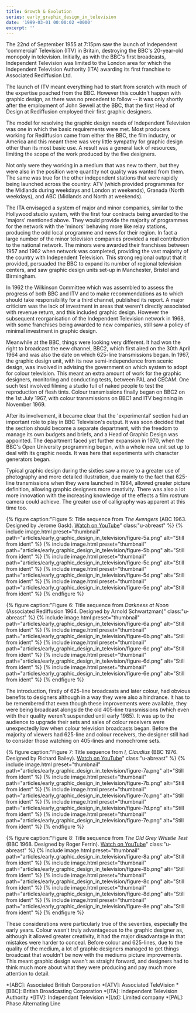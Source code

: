 ```yaml
---
title: Growth & Evolution
series: early_graphic_design_in_television
date: '1999-03-01 00:00:02 +0000'
excerpt: ''
---
```

The 22nd of September 1955 at 7:15pm saw the launch of Independent 'commercial' Television (ITV) in Britain, destroying the BBC's 20-year-old monopoly in television. Initially, as with the BBC's first broadcasts, Independent Television was limited to the London area for which the Independent Television Authority (ITA) awarding its first franchise to Associated Rediffusion Ltd.

The launch of ITV meant everything had to start from scratch with much of the expertise poached from the BBC. However this couldn't happen with graphic design, as there was no precedent to follow -- it was only shortly after the employment of John Sewell at the BBC, that the first Head of Design at Rediffusion employed their first graphic designers.

The model for resolving the graphic design needs of Independent Television was one in which the basic requirements were met. Most producers working for Rediffusion came from either the BBC, the film industry, or America and this meant there was very little sympathy for graphic design other than its most basic use. A result was a general lack of resources, limiting the scope of the work produced by the five designers.

Not only were they working in a medium that was new to them, but they were also in the position were quantity not quality was wanted from them. The same was true for the other independent stations that were rapidly being launched across the country: ATV (which provided programmes for the Midlands during weekdays and London at weekends), Granada (North weekdays), and ABC (Midlands and North at weekends).

The ITA envisaged a system of major and minor companies, similar to the Hollywood studio system, with the first four contracts being awarded to the 'majors' mentioned above. They would provide the majority of programmes for the network with the 'minors' behaving more like relay stations, producing the odd local programme and news for their region. In fact a large number of the minor television companies provided a real contribution to the national network. The minors were awarded their franchises between 1957 and 1962 when network was completed, providing the vast majority of the country with Independent Television. This strong regional output that it provided, persuaded the BBC to expand its number of regional television centers, and saw graphic design units set-up in Manchester, Bristol and Birmingham.

In 1962 the Wilkinson Committee which was assembled to assess the progress of both BBC and ITV and to make recommendations as to which should take responsibility for a third channel, published its report. A major criticism was the lack of investment in areas that weren't directly associated with revenue return, and this included graphic design. However the subsequent reorganisation of the Independent Television network in 1968, with some franchises being awarded to new companies, still saw a policy of minimal investment in graphic design.

Meanwhile at the BBC, things were looking very different. It had won the right to broadcast the new channel, BBC2, which first aired on the 30th April 1964 and was also the date on which 625-line transmissions began. In 1967, the graphic design unit, with its new semi-independence from scenic design, was involved in advising the government on which system to adopt for colour television. This meant an extra amount of work for the graphic designers, monitoring and conducting tests, between PAL and CECAM. One such test involved filming a studio full of naked people to test the reproduction of flesh tints. Colour transmissions finally began on BBC2 on the 1st July 1967, with colour transmissions on BBC1 and ITV beginning in November 1969.

After its involvement, it became clear that the 'experimental' section had an important role to play in BBC Television's output. It was soon decided that the section should become a separate department, with the freedom to manage its own budgets and briefs, and a Head of Graphic Design was appointed. The department faced yet further expansion in 1970, when the BBC's Open University programming began, with a whole new unit set up to deal with its graphic needs. It was here that experiments with character generators began.

Typical graphic design during the sixties saw a move to a greater use of photography and more detailed illustration, due mainly to the fact that 625-line transmissions when they were launched in 1964, allowed greater picture definition, allowing graphic designers more creativity. There was also a lot more innovation with the increasing knowledge of the effects a film rostrum camera could achieve. The greater use of calligraphy was apparent at this time too.

{% figure caption:"Figure 5: Title sequence from <cite>The Avengers</cite> (ABC 1963. Designed by Jerome Gask). [Watch on YouTube](https://www.youtube.com/watch?v=aDy_-dvMCNs)" class:"u-abreast" %}
{% include image.html preset="thumbnail" path="articles/early_graphic_design_in_television/figure-5a.png" alt="Still from ident" %}
{% include image.html preset="thumbnail" path="articles/early_graphic_design_in_television/figure-5b.png" alt="Still from ident" %}
{% include image.html preset="thumbnail" path="articles/early_graphic_design_in_television/figure-5c.png" alt="Still from ident" %}
{% include image.html preset="thumbnail" path="articles/early_graphic_design_in_television/figure-5d.png" alt="Still from ident" %}
{% include image.html preset="thumbnail" path="articles/early_graphic_design_in_television/figure-5e.png" alt="Still from ident" %}
{% endfigure %}

{% figure caption:"Figure 6: Title sequence from <cite>Darkness at Noon</cite> (Associated Rediffusion 1964. Designed by Arnold Schwartzman)" class:"u-abreast" %}
{% include image.html preset="thumbnail" path="articles/early_graphic_design_in_television/figure-6a.png" alt="Still from ident" %}
{% include image.html preset="thumbnail" path="articles/early_graphic_design_in_television/figure-6b.png" alt="Still from ident" %}
{% include image.html preset="thumbnail" path="articles/early_graphic_design_in_television/figure-6c.png" alt="Still from ident" %}
{% include image.html preset="thumbnail" path="articles/early_graphic_design_in_television/figure-6d.png" alt="Still from ident" %}
{% include image.html preset="thumbnail" path="articles/early_graphic_design_in_television/figure-6e.png" alt="Still from ident" %}
{% endfigure %}

The introduction, firstly of 625-line broadcasts and later colour, had obvious benefits to designers although in a way they were also a hindrance. It has to be remembered that even though these improvements were available, they were being broadcast alongside the old 405-line transmissions (which even with their quality weren't suspended until early 1985). It was up to the audience to upgrade their sets and sales of colour receivers were unexpectedly low when colour television broadcasts began. Before the majority of viewers had 625-line and colour receivers, the designer still had to consider those watching on 405-lines and monochrome sets.

{% figure caption:"Figure 7: Title sequence from <cite>I, Claudius</cite> (BBC 1976. Designed by Richard Bailey). [Watch on YouTube](https://www.youtube.com/watch?v=pKwaCTfa1EE)" class:"u-abreast" %}
{% include image.html preset="thumbnail" path="articles/early_graphic_design_in_television/figure-7a.png" alt="Still from ident" %}
{% include image.html preset="thumbnail" path="articles/early_graphic_design_in_television/figure-7b.png" alt="Still from ident" %}
{% include image.html preset="thumbnail" path="articles/early_graphic_design_in_television/figure-7c.png" alt="Still from ident" %}
{% include image.html preset="thumbnail" path="articles/early_graphic_design_in_television/figure-7d.png" alt="Still from ident" %}
{% include image.html preset="thumbnail" path="articles/early_graphic_design_in_television/figure-7e.png" alt="Still from ident" %}
{% endfigure %}

{% figure caption:"Figure 8: Title sequence from <cite>The Old Grey Whistle Test</cite> (BBC 1968. Designed by Roger Ferrin). [Watch on YouTube](https://www.youtube.com/watch?v=KNNAfzKwRn4)" class:"u-abreast" %}
{% include image.html preset="thumbnail" path="articles/early_graphic_design_in_television/figure-8a.png" alt="Still from ident" %}
{% include image.html preset="thumbnail" path="articles/early_graphic_design_in_television/figure-8b.png" alt="Still from ident" %}
{% include image.html preset="thumbnail" path="articles/early_graphic_design_in_television/figure-8c.png" alt="Still from ident" %}
{% include image.html preset="thumbnail" path="articles/early_graphic_design_in_television/figure-8d.png" alt="Still from ident" %}
{% include image.html preset="thumbnail" path="articles/early_graphic_design_in_television/figure-8e.png" alt="Still from ident" %}
{% endfigure %}

These considerations were particularly true of the seventies, especially the early years. Colour wasn't truly advantageous to the graphic designer as, although it allowed greater creativity, it had the major disadvantage in that mistakes were harder to conceal. Before colour and 625-lines, due to the quality of the medium, a lot of graphic designers managed to get things broadcast that wouldn't be now with the mediums picture improvements. This meant graphic design wasn't as straight forward, and designers had to think much more about what they were producing and pay much more attention to detail.

*[ABC]: Associated British Corporation
*[ATV]: Associated TeleVision
*[BBC]: British Broadcasting Corporation
*[ITA]: Independent Television Authority
*[ITV]: Independant Television
*[Ltd]: Limited company
*[PAL]: Phase Alternating Line
